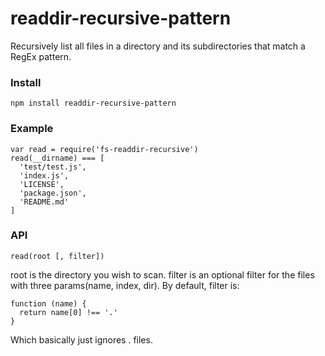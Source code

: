 # readdir-recursive-pattern
Recursively list all files in a directory and its subdirectories that match a RegEx pattern.


### Install

    npm install readdir-recursive-pattern

### Example

    var read = require('fs-readdir-recursive')
    read(__dirname) === [
      'test/test.js',
      'index.js',
      'LICENSE',
      'package.json',
      'README.md'
    ]

### API

    read(root [, filter])
    
root is the directory you wish to scan. filter is an optional filter for the files with three params(name, index, dir). By default, filter is:

    function (name) {
      return name[0] !== '.'
    }
    
Which basically just ignores . files.

